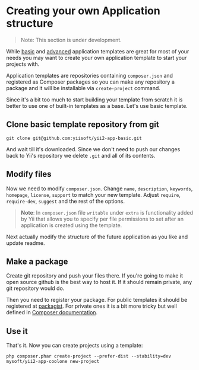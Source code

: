 Creating your own Application structure
=======================================

> Note: This section is under development.

While [basic](apps-basic.md) and [advanced](apps-advanced.md) application templates are great for most of your needs
you may want to create your own application template to start your projects with.

Application templates are repositories containing `composer.json` and registered as Composer packages so you can make
any repository a package and it will be installable via `create-project` command.

Since it's a bit too much to start building your template from scratch it is better to use one of built-in templates
as a base. Let's use basic template.

Clone basic template repository from git
----------------------------------------

```
git clone git@github.com:yiisoft/yii2-app-basic.git
```

And wait till it's downloaded. Since we don't need to push our changes back to Yii's repository we delete `.git` and all
of its contents.

Modify files
------------

Now we need to modify `composer.json`. Change `name`, `description`, `keywords`, `homepage`, `license`, `support`
to match your new template. Adjust `require`, `require-dev`, `suggest` and the rest of the options.

> **Note**: In `composer.json` file `writable` under `extra` is functionality added by Yii that allows you to specify
> per file permissions to set after an application is created using the template.

Next actually modify the structure of the future application as you like and update readme.


Make a package
--------------

Create git repository and push your files there. If you're going to make it open source github is the best way to host it.
If it should remain private, any git repository would do.

Then you need to register your package. For public templates it should be registered at [packagist](https://packagist.org/).
For private ones it is a bit more tricky but well defined in
[Composer documentation](https://getcomposer.org/doc/05-repositories.md#hosting-your-own).

Use it
------

That's it. Now you can create projects using a template:

```
php composer.phar create-project --prefer-dist --stability=dev mysoft/yii2-app-coolone new-project
```
